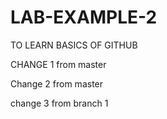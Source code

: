 # LAB-EXAMPLE-2
TO LEARN BASICS OF GITHUB

CHANGE 1 from master

Change 2 from master

change 3 from branch 1
